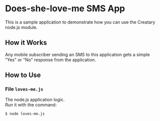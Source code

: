 # Does-she-love-me SMS App

This is a sample application to demonstrate how you can use
the Creatary node.js module.

## How it Works

Any mobile subscriber sending an SMS to this application gets
a simple "Yes" or "No" response from the application.

## How to Use

### File `loves-me.js`

The node.js application logic.   
Run it with the command:

    $ node loves-me.js
